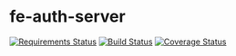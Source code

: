 # fe-auth-server

[![Requirements Status](https://requires.io/github/fernandoe/fe-auth-server/requirements.svg?branch=release%2F0.1.0)](https://requires.io/github/fernandoe/fe-auth-server/requirements/?branch=release%2F0.1.0)
[![Build Status](https://travis-ci.org/fernandoe/fe-auth-server.svg?branch=release%2F0.1.0)](https://travis-ci.org/fernandoe/fe-auth-server?branch=release%2F0.1.0)
[![Coverage Status](https://coveralls.io/repos/github/fernandoe/fe-auth-server/badge.svg?branch=release%2F0.1.0)](https://coveralls.io/github/fernandoe/fe-auth-server?branch=release%2F0.1.0)
